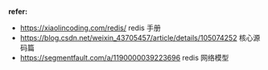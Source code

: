 **refer:**  
- https://xiaolincoding.com/redis/ redis 手册
- https://blog.csdn.net/weixin_43705457/article/details/105074252 核心源码篇
- https://segmentfault.com/a/1190000039223696  redis 网络模型
